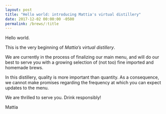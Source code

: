 ```yaml
---
layout: post
title: "Hello world: introducing Mattia's virtual distillery"
date: 2017-12-02 00:00:00 -0500
permalink: /brews/:title
---
```


Hello world.

This is the very beginning of *Mattia’s virtual distillery*.

We are currently in the process of finalizing our main menu, and will do our best to serve you with a growing selection of (not too) fine imported and homemade brews.

In this distillery, quality is more important than quantity.
As a consequence, we cannot make promises regarding the frequency at which you can expect updates to the menu.

We are thrilled to serve you.
Drink responsibly!

Mattia
